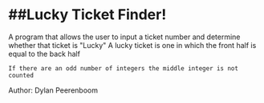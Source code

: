 ##Lucky Ticket Finder!
======================

A program that allows the user to input a ticket number and determine whether that ticket is "Lucky"
	A lucky ticket is one in which the front half is equal to the back half

	If there are an odd number of integers the middle integer is not counted


Author: Dylan Peerenboom
